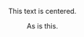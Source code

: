 <p style="text-align: center;">This text is centered.</p>
<p style="text-align: center;">As is this.</p>
